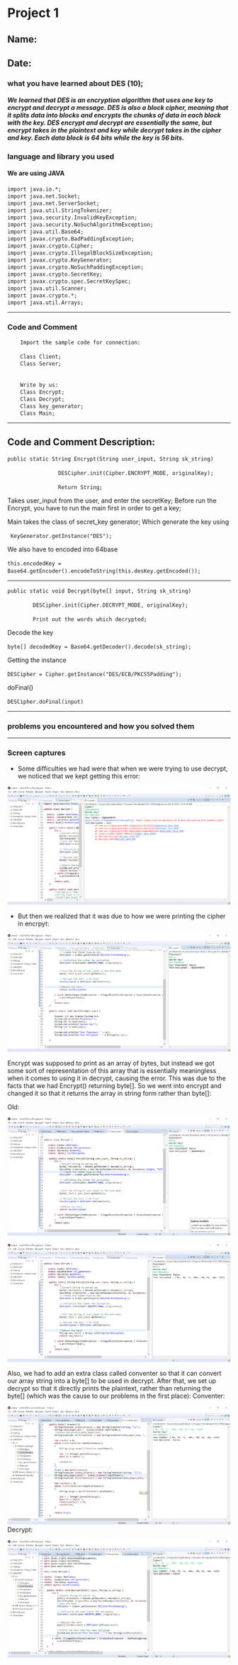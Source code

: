 # Project 1
## Name: 
## Date:

### **what you have learned about DES (10);**

##### We learned that DES is an encryption algorithm that uses one key to encrypt and decrypt a message. DES is also a block cipher, meaning that it splits data into blocks and encrypts the chunks of data in each block with the key. DES encrypt and decrypt are essentially the same, but encrypt takes in the plaintext and key while decrypt takes in the cipher and key. Each data block is 64 bits while the key is 56 bits. 


### **language and library you used**
#### We are using JAVA
```
import java.io.*;
import java.net.Socket;
import java.net.ServerSocket;
import java.util.StringTokenizer;
import java.security.InvalidKeyException;
import java.security.NoSuchAlgorithmException;
import java.util.Base64;
import javax.crypto.BadPaddingException;
import javax.crypto.Cipher;
import javax.crypto.IllegalBlockSizeException;
import javax.crypto.KeyGenerator;
import javax.crypto.NoSuchPaddingException;
import javax.crypto.SecretKey;
import javax.crypto.spec.SecretKeySpec;
import java.util.Scanner;
import javax.crypto.*;
import java.util.Arrays;
```
---
### **Code and Comment**
```
    Import the sample code for connection:

    Class Client;
    Class Server;


    Write by us: 
    Class Encrypt;
    Class Decrypt;
    Class key_generator;
    Class Main;
```
---

## Code and Comment Description: 
```
public static String Encrypt(String user_input, String sk_string)
                
                DESCipher.init(Cipher.ENCRYPT_MODE, originalKey);
               
                Return String;
```
Takes user_input from the user, and enter the secretKey; Before run the Encrypt, you have to run the main first in order to get a key;

Main takes the class of secret_key generator; Which generate the key using

` KeyGenerator.getInstance("DES");`

We also have to encoded into 64base 

`this.encodedKey = Base64.getEncoder().encodeToString(this.desKey.getEncoded());`

---

```
public static void Decrypt(byte[] input, String sk_string)

        DESCipher.init(Cipher.DECRYPT_MODE, originalKey);

        Print out the words which decrypted;
```
Decode the key

`byte[] decodedKey = Base64.getDecoder().decode(sk_string);`

Getting the instance

`DESCipher = Cipher.getInstance("DES/ECB/PKCS5Padding");`

doFinal()

`DESCipher.doFinal(input)`

---

### **problems you encountered and how you solved them**




---

### **Screen captures** 
* Some difficulties we had were that when we were trying to use decrypt, we noticed that we kept getting this error: 

![GitHub Logo](/Assignment1/Picture1.png)
* But then we realized that it was due to how we were printing the cipher in encrpyt:

![GitHub Logo](/Assignment1/Picture2.png)

Encrypt was supposed to print as an array of bytes, but instead we got some sort of representation of this array that is essentially meaningless when it comes to using it in decrypt, causing the error. This was due to the facts that we had Encrypt() returning byte[]. So we went into encrypt and changed it so that it returns the array in string form rather than byte[]:

Old:

![GitHub Logo](/Assignment1/Picture3.png)

![GitHub Logo](/Assignment1/Picture4.png)

Also, we had to add an extra class called conventer so that it can convert our array string into a byte[] to be used in decrypt. After that, we set up decrypt so that it directly prints the plaintext, rather than returning the byte[] (which was the cause to our problems in the first place):
Conventer:

![GitHub Logo](/Assignment1/Picture5.png)
Decrypt:

![GitHub Logo](/Assignment1/Picture6.png)
